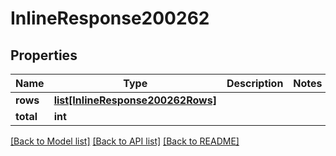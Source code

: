 # InlineResponse200262

## Properties
Name | Type | Description | Notes
------------ | ------------- | ------------- | -------------
**rows** | [**list[InlineResponse200262Rows]**](InlineResponse200262Rows.md) |  | 
**total** | **int** |  | 

[[Back to Model list]](../README.md#documentation-for-models) [[Back to API list]](../README.md#documentation-for-api-endpoints) [[Back to README]](../README.md)


